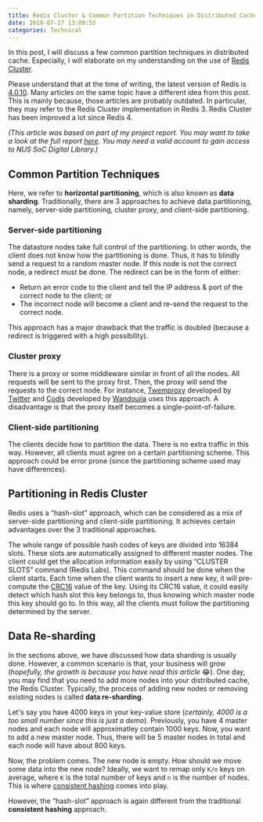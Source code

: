 ```yaml
---
title: Redis Cluster & Common Partition Techniques in Distributed Cache
date: 2018-07-27 13:09:53
categories: Technical
---
```


In this post, I will discuss a few common partition techniques in distributed cache. Especially, I will elaborate on my understanding on the use of [Redis Cluster](https://redis.io/topics/cluster-tutorial).

Please understand that at the time of writing, the latest version of Redis is [4.0.10](http://download.redis.io/releases/redis-4.0.10.tar.gz). Many articles on the same topic have a different idea from this post. This is mainly because, those articles are probably outdated. In particular, they may refer to the Redis Cluster implementation in Redis 3. Redis Cluster has been improved a lot since Redis 4.

_(This article was based on part of my project report. You may want to take a look at the full report [here](https://dl.comp.nus.edu.sg/handle/1900.100/7123). You may need a valid account to gain access to NUS SoC Digital Library.)_

## Common Partition Techniques

Here, we refer to **horizontal partitioning**, which is also known as **data sharding**. Traditionally, there are 3 approaches to achieve data partitioning, namely, server-side partitioning, cluster proxy, and client-side partitioning.

### Server-side partitioning

The datastore nodes take full control of the partitioning. In other words, the client does not know how the partitioning is done. Thus, it has to blindly send a request to a random master node. If this node is not the correct node, a redirect must be done. The redirect can be in the form of either:

- Return an error code to the client and tell the IP address & port of the correct node to the client; or
- The incorrect node will become a client and re-send the request to the correct node.

This approach has a major drawback that the traffic is doubled (because a redirect is triggered with a high possibility).

### Cluster proxy

There is a proxy or some middleware similar in front of all the nodes. All requests will be sent to the proxy first. Then, the proxy will send the requests to the correct node. For instance, [Twemproxy](https://github.com/twitter/twemproxy) developed by [Twitter](https://twitter.com/) and [Codis](https://github.com/CodisLabs/codis) developed by [Wandoujia](http://www.wandoujia.com) uses this approach. A disadvantage is that the proxy itself becomes a single-point-of-failure.

### Client-side partitioning

The clients decide how to partition the data. There is no extra traffic in this way. However, all clients must agree on a certain partitioning scheme. This approach could be error prone (since the partitioning scheme used may have differences).

## Partitioning in Redis Cluster

Redis uses a “hash-slot” approach, which can be considered as a mix of server-side partitioning and client-side partitioning. It achieves certain advantages over the 3 traditional approaches.

The whole range of possible hash codes of keys are divided into 16384 slots. These slots are automatically assigned to different master nodes. The client could get the allocation information easily by using “CLUSTER SLOTS” command (Redis Labs). This command should be done when the client starts. Each time when the client wants to insert a new key, it will pre-compute the [CRC16](https://en.wikipedia.org/wiki/Cyclic_redundancy_check) value of the key. Using its CRC16 value, it could easily detect which hash slot this key belongs to, thus knowing which master node this key should go to. In this way, all the clients must follow the partitioning determined by the server.

## Data Re-sharding

In the sections above, we have discussed how data sharding is usually done. However, a common scenario is that, your business will grow (_hopefully, the growth is because you have read this article_ 😂). One day, you may find that you need to add more nodes into your distributed cache, the Redis Cluster. Typically, the process of adding new nodes or removing existing nodes is called **data re-sharding**.

Let's say you have 4000 keys in your key-value store (_certainly, 4000 is a too small number since this is just a demo_). Previously, you have 4 master nodes and each node will approximatley contain 1000 keys. Now, you want to add a new master node. Thus, there will be 5 master nodes in total and each node will have about 800 keys.

Now, the problem comes. The new node is empty. How should we move some data into the new node? Ideally, we want to remap only `K/n` keys on average, where `K` is the total number of keys and `n` is the number of nodes. This is where [consistent hashing](https://en.wikipedia.org/wiki/Consistent_hashing) comes into play.

However, the “hash-slot” approach is again different from the traditional **consistent hashing** approach.
